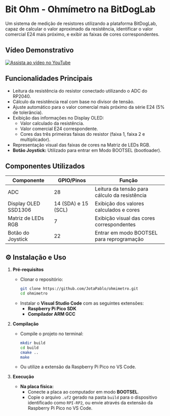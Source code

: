 # Bit Ohm - Ohmímetro na BitDogLab

Um sistema de medição de resistores utilizando a plataforma BitDogLab, capaz de calcular o valor aproximado da resistência, identificar o valor comercial E24 mais próximo, e exibir as faixas de cores correspondentes.
## Vídeo Demonstrativo
[![Assista ao vídeo no YouTube](https://img.youtube.com/vi/JN6O4QZe8Xc/hqdefault.jpg)](https://youtu.be/JN6O4QZe8Xc)

## Funcionalidades Principais

- Leitura da resistência do resistor conectado utilizando o ADC do RP2040.
- Cálculo da resistência real com base no divisor de tensão.
- Ajuste automático para o valor comercial mais próximo da série E24 (5% de tolerância).
- Exibição das informações no Display OLED:
  - Valor calculado da resistência.
  - Valor comercial E24 correspondente.
  - Cores das três primeiras faixas do resistor (faixa 1, faixa 2 e multiplicador).
- Representação visual das faixas de cores na Matriz de LEDs RGB.
- **Botão Joystick:** Utilizado para entrar em Modo BOOTSEL (bootloader).


## Componentes Utilizados

| Componente              | GPIO/Pinos         | Função                                              |
|--------------------------|--------------------|-----------------------------------------------------|
| ADC                      | 28                 | Leitura da tensão para cálculo da resistência       |
| Display OLED SSD1306     | 14 (SDA) e 15 (SCL) | Exibição dos valores calculados e cores             |
| Matriz de LEDs RGB       | 7                  | Exibição visual das cores correspondentes           |
| Botão do Joystick        | 22                  | Entrar em modo BOOTSEL para reprogramação            |


## ⚙️ Instalação e Uso

1. **Pré-requisitos**
   - Clonar o repositório:
     ```bash
     git clone https://github.com/JotaPablo/ohmimetro.git
     cd ohmimetro
     ```
   - Instalar o **Visual Studio Code** com as seguintes extensões:
     - **Raspberry Pi Pico SDK**
     - **Compilador ARM GCC**

2. **Compilação**
   - Compile o projeto no terminal:
     ```bash
     mkdir build
     cd build
     cmake ..
     make
     ```
   - Ou utilize a extensão da Raspberry Pi Pico no VS Code.

3. **Execução**
   - **Na placa física:** 
     - Conecte a placa ao computador em modo **BOOTSEL**.
     - Copie o arquivo `.uf2` gerado na pasta `build` para o dispositivo identificado como `RPI-RP2`, ou envie através da extensão da Raspberry Pi Pico no VS Code.